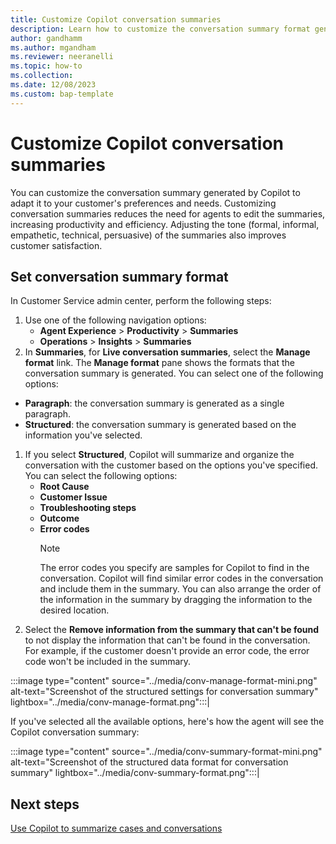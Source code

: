 ```yaml
---
title: Customize Copilot conversation summaries
description: Learn how to customize the conversation summary format generated by Copilot. 
author: gandhamm 
ms.author: mgandham 
ms.reviewer: neeranelli 
ms.topic: how-to 
ms.collection: 
ms.date: 12/08/2023
ms.custom: bap-template 
---
```


# Customize Copilot conversation summaries

You can customize the conversation summary generated by Copilot to adapt it to your customer's preferences and needs. Customizing conversation summaries reduces the need for agents to edit the summaries, increasing productivity and efficiency. Adjusting the tone (formal, informal, empathetic, technical, persuasive) of the summaries also improves customer satisfaction.

## Set conversation summary format

In Customer Service admin center, perform the following steps:

1. Use one of the following navigation options: 
    - **Agent Experience** > **Productivity** > **Summaries**
    - **Operations** > **Insights** > **Summaries**
1. In **Summaries**, for **Live conversation summaries**, select the **Manage format** link. The **Manage format** pane shows the formats that the conversation summary is generated. You can select one of the following options: 
  - **Paragraph**: the conversation summary is generated as a single paragraph.
  - **Structured**: the conversation summary is generated based on the information you've selected.
1. If you select **Structured**, Copilot will summarize and organize the conversation with the customer based on the options you've specified. You can select the following options:
   - **Root Cause**
   - **Customer Issue**
   - **Troubleshooting steps**
   - **Outcome**
   - **Error codes**
     > [!NOTE]
     > The error codes you specify are samples for Copilot to find in the conversation. Copilot will find similar error codes in the conversation and include them in the summary.
 You can also arrange the order of the information in the summary by dragging the information to the desired location.
1. Select the **Remove information from the summary that can't be found** to not display the information that can't be found in the conversation. For example, if the customer doesn't provide an error code, the error code won't be included in the summary. 

  :::image type="content" source="../media/conv-manage-format-mini.png" alt-text="Screenshot of the structured settings for conversation summary" lightbox="../media/conv-manage-format.png":::|

If you've selected all the available options, here's how the agent will see the Copilot conversation summary:

  :::image type="content" source="../media/conv-summary-format-mini.png" alt-text="Screenshot of the structured data format for conversation summary" lightbox="../media/conv-summary-format.png":::|


## Next steps

[Use Copilot to summarize cases and conversations](../use/copilot-use-summary.md)